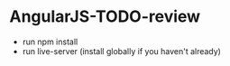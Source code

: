 # AngularJS-TODO-review
- run npm install
- run live-server (install globally if you haven't already)